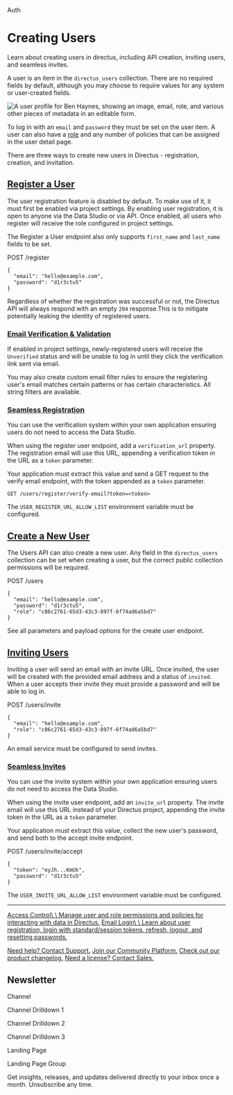 Auth

# Creating Users

Learn about creating users in directus, including API creation, inviting users, and seamless invites.

A user is an item in the `directus_users` collection. There are no required fields by default, although you may choose to require values for any system or user-created fields.

![A user profile for Ben Haynes, showing an image, email, role, and various other pieces of metadata in an editable form.](https://directus.io/docs/img/c933f8ef-ed2d-43e0-a95a-700978611568.webp)

To log in with an `email` and `password` they must be set on the user item. A user can also have a [role](https://directus.io/docs/guides/auth/access-control) and any number of policies that can be assigned in the user detail page.

There are three ways to create new users in Directus - registration, creation, and invitation.

## [Register a User](https://directus.io/docs/guides/auth/creating-users\#register-a-user)

The user registration feature is disabled by default. To make use of it, it must first be enabled via project settings. By enabling user registration, it is open to anyone via the Data Studio or via API. Once enabled, all users who register will receive the role configured in project settings.

The Register a User endpoint also only supports `first_name` and `last_name` fields to be set.

POST /register

```
{
  "email": "hello@example.com",
  "password": "d1r3ctu5"
}

```

Regardless of whether the registration was successful or not, the Directus API will always respond with an empty `204` response.This is to mitigate potentially leaking the identity of registered users.

### [Email Verification & Validation](https://directus.io/docs/guides/auth/creating-users\#email-verification-validation)

If enabled in project settings, newly-registered users will receive the `Unverified` status and will be unable to log in until they click the verification link sent via email.

You may also create custom email filter rules to ensure the registering user's email matches certain patterns or has certain characteristics. All string filters are available.

### [Seamless Registration](https://directus.io/docs/guides/auth/creating-users\#seamless-registration)

You can use the verification system within your own application ensuring users do not need to access the Data Studio.

When using the register user endpoint, add a `verification_url` property. The registration email will use this URL, appending a verification token in the URL as a `token` parameter.

Your application must extract this value and send a GET request to the verify email endpoint, with the token appended as a `token` parameter.

```
GET /users/register/verify-email?token=<token>

```

The `USER_REGISTER_URL_ALLOW_LIST` environment variable must be configured.

## [Create a New User](https://directus.io/docs/guides/auth/creating-users\#create-a-new-user)

The Users API can also create a new user. Any field in the `directus_users` collection can be set when creating a user, but the correct public collection permissions will be required.

POST /users

```
{
  "email": "hello@example.com",
  "password": "d1r3ctu5",
  "role": "c86c2761-65d3-43c3-897f-6f74ad6a5bd7"
}

```

See all parameters and payload options for the create user endpoint.

## [Inviting Users](https://directus.io/docs/guides/auth/creating-users\#inviting-users)

Inviting a user will send an email with an invite URL. Once invited, the user will be created with the provided email address and a status of `invited`. When a user accepts their invite they must provide a password and will be able to log in.

POST /users/invite

```
{
  "email": "hello@example.com",
  "role": "c86c2761-65d3-43c3-897f-6f74ad6a5bd7"
}

```

An email service must be configured to send invites.

### [Seamless Invites](https://directus.io/docs/guides/auth/creating-users\#seamless-invites)

You can use the invite system within your own application ensuring users do not need to access the Data Studio.

When using the invite user endpoint, add an `invite_url` property. The invite email will use this URL instead of your Directus project, appending the invite token in the URL as a `token` parameter.

Your application must extract this value, collect the new user's password, and send both to the accept invite endpoint.

POST /users/invite/accept

```
{
  "token": "eyJh...KmUk",
  "password": "d1r3ctu5"
}

```

The `USER_INVITE_URL_ALLOW_LIST` environment variable must be configured.

* * *

[Access Control\\
\\
Manage user and role permissions and policies for interacting with data in Directus.](https://directus.io/docs/guides/auth/access-control) [Email Login\\
\\
Learn about user registration, login with standard/session tokens, refresh, logout, and resetting passwords.](https://directus.io/docs/guides/auth/email-login)

[Need help? Contact Support.](https://directus.io/support) [Join our Community Platform.](https://community.directus.io/) [Check out our product changelog.](https://directus.io/docs/releases/changelog) [Need a license? Contact Sales.](https://directus.io/demo)

## Newsletter

Channel

Channel Drilldown 1

Channel Drilldown 2

Channel Drilldown 3

Landing Page

Landing Page Group

Get insights, releases, and updates delivered directly to your inbox once a month. Unsubscribe any time.